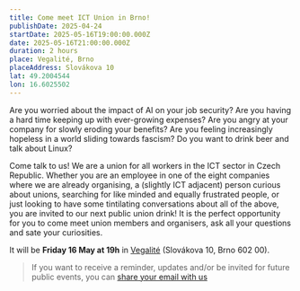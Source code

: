```yaml
---
title: Come meet ICT Union in Brno! 
publishDate: 2025-04-24
startDate: 2025-05-16T19:00:00.000Z
date: 2025-05-16T21:00:00.000Z
duration: 2 hours
place: Vegalité, Brno
placeAddress: Slovákova 10
lat: 49.2004544
lon: 16.6025502
---
```

Are you worried about the impact of AI on your job security? Are you having a hard time keeping up with ever-growing expenses? Are you angry at your company for slowly eroding your benefits? Are you feeling increasingly hopeless in a world sliding towards fascism? Do you want to drink beer and talk about Linux?

Come talk to us! We are a union for all workers in the ICT sector in Czech Republic. Whether you are an employee in one of the eight companies where we are already organising, a (slightly ICT adjacent) person curious about unions, searching for like minded and equally frustrated people, or just looking to have some tintilating conversations about all of the above, you are invited to our next public union drink! It is the perfect opportunity for you to come meet union members and organisers, ask all your questions and sate your curiosities. 

It will be **Friday 16 May at 19h** in [Vegalité](https://vegalite.cz/#kontakty) (Slovákova 10, Brno 602 00).

> If you want to receive a reminder, updates and/or be invited for future public events, you can [share your email with us](https://cryptpad.fr/form/#/2/form/view/FmYVyXMIpcKB47VnOkiSmgXBLgK3gP9RMAE5qzzplow/)

